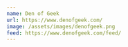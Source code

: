```yaml
---
name: Den of Geek
url: https://www.denofgeek.com/
image: /assets/images/denofgeek.png
feed: https://www.denofgeek.com/feed/
---
```

